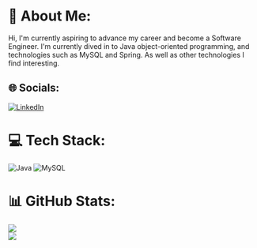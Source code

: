 # 💫 About Me:
Hi, I'm currently aspiring to advance my career and become a Software Engineer. I'm currently dived in to Java object-oriented programming, and technologies such as MySQL and Spring. As well as other technologies I find interesting.


## 🌐 Socials:
[![LinkedIn](https://img.shields.io/badge/LinkedIn-%230077B5.svg?logo=linkedin&logoColor=white)](https://www.linkedin.com/in/georgi-danailov-65392b1ba/) 

# 💻 Tech Stack:
![Java](https://img.shields.io/badge/java-%23ED8B00.svg?style=flat&logo=openjdk&logoColor=white) ![MySQL](https://img.shields.io/badge/mysql-%2300000f.svg?style=flat&logo=mysql&logoColor=white)
# 📊 GitHub Stats:
![](https://github-readme-streak-stats.herokuapp.com/?user=georgidanailov&theme=dark&hide_border=false)<br/>
![](https://github-readme-stats.vercel.app/api/top-langs/?username=georgidanailov&theme=dark&hide_border=false&include_all_commits=true&count_private=true&layout=compact)

<!-- Proudly created with GPRM ( https://gprm.itsvg.in ) -->
